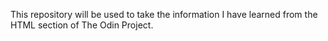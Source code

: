 This repository will be used to take the information I have learned from the 
HTML section of The Odin Project.
